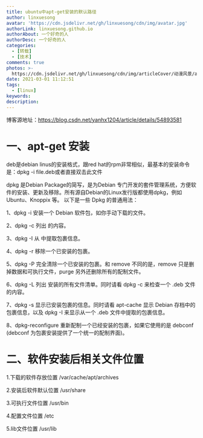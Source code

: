 ```yaml
---
title: ubuntu中apt-get安装的默认路径
author: linxuesong
avatar: 'https://cdn.jsdelivr.net/gh/linxuesong/cdn/img/avatar.jpg'
authorLink: linxuesong.github.io
authorAbout: 一个好奇的人
authorDesc: 一个好奇的人
categories: 
  - [转载]
  - [技术]
comments: true
photos: >-
  https://cdn.jsdelivr.net/gh/linxuesong/cdn/img/articleCover/动漫风景/apic-in 色彩绚丽的风景动漫图片 (2).jpg
date: 2021-03-01 11:12:51
tags:
  - [linux]
keywords:
description:
---
```


博客源地址：https://blog.csdn.net/yanhx1204/article/details/54893581

# 一、apt-get 安装

deb是debian linus的安装格式，跟red hat的rpm非常相似，最基本的安装命令是：dpkg -i file.deb或者直接双击此文件

dpkg 是Debian Package的简写，是为Debian 专门开发的套件管理系统，方便软件的安装、更新及移除。所有源自Debian的Linux发行版都使用dpkg，例如Ubuntu、Knoppix 等。
以下是一些 Dpkg 的普通用法：

1、dpkg -i
    安装一个 Debian 软件包，如你手动下载的文件。

2、dpkg -c
    列出 的内容。

3、dpkg -I
   从 中提取包裹信息。

4、dpkg -r
    移除一个已安装的包裹。

5、dpkg -P
   完全清除一个已安装的包裹。和 remove 不同的是，remove 只是删掉数据和可执行文件，purge 另外还删除所有的配制文件。

6、dpkg -L
   列出 安装的所有文件清单。同时请看 dpkg -c 来检查一个 .deb 文件的内容。

7、dpkg -s
   显示已安装包裹的信息。同时请看 apt-cache 显示 Debian 存档中的包裹信息，以及 dpkg -I 来显示从一个 .deb 文件中提取的包裹信息。

8、dpkg-reconfigure
   重新配制一个已经安装的包裹，如果它使用的是 debconf (debconf 为包裹安装提供了一个统一的配制界面)。



#   二、软件安装后相关文件位置

   1.下载的软件存放位置
    /var/cache/apt/archives

   2.安装后软件默认位置
  /usr/share

   3.可执行文件位置 
  /usr/bin

   4.配置文件位置
   /etc

  5.lib文件位置
  /usr/lib
